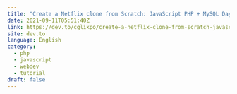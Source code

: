 ```yaml
---
title: "Create a Netflix clone from Scratch: JavaScript PHP + MySQL Day 47"
date: 2021-09-11T05:51:40Z
link: https://dev.to/cglikpo/create-a-netflix-clone-from-scratch-javascript-php-mysql-day-47-37b0?utm_medium=RSS&utm_source=news.12bit.vn
site: dev.to
language: English
category:
  - php
  - javascript
  - webdev
  - tutorial
draft: false
---
```

